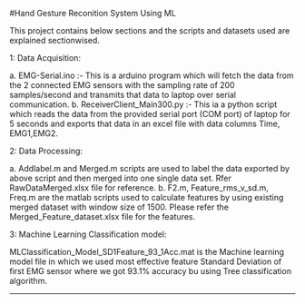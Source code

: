 #Hand Gesture Reconition System Using ML

This project contains below sections and the scripts and datasets used are explained sectionwised.

1: Data Acquisition:

a. EMG-Serial.ino :- This is a arduino program which will fetch the data from the 2 connected EMG sensors with the sampling rate of 200 samples/second and transmits that data to laptop over serial communication.
b. ReceiverClient_Main300.py :- This ia a python script which reads the data from the provided serial port (COM port) of laptop for 5 seconds and exports that data in an excel file with data columns Time, EMG1,EMG2.  

2: Data Processing: 

a. Addlabel.m and Merged.m scripts are used to label the data exported by above script and then merged into one single data set. Rfer RawDataMerged.xlsx file for reference.
b. F2.m, Feature_rms_v_sd.m, Freq.m are the matlab scripts used to calculate features by using existing merged dataset with window size of 1500. Please refer the Merged_Feature_dataset.xlsx file for the features.

3: Machine Learning Classification model:

MLClassification_Model_SD1Feature_93_1Acc.mat is the Machine learning model file in which we used most effective feature Standard Deviation of first EMG sensor where we got 93.1% accuracy bu using Tree classification algorithm.

*****************************************************************************************************************************************************************
